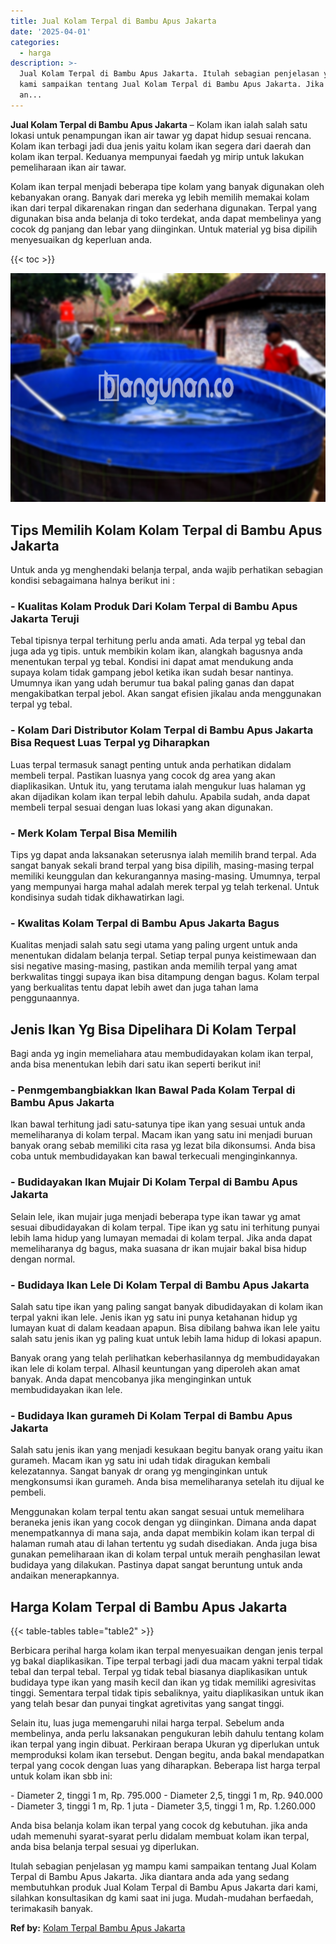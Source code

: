 ```yaml
---
title: Jual Kolam Terpal di Bambu Apus Jakarta
date: '2025-04-01'
categories:
  - harga
description: >-
  Jual Kolam Terpal di Bambu Apus Jakarta. Itulah sebagian penjelasan yg mampu
  kami sampaikan tentang Jual Kolam Terpal di Bambu Apus Jakarta. Jika diantara
  an...
---
```


**Jual Kolam Terpal di Bambu Apus Jakarta** – Kolam ikan ialah salah satu lokasi untuk penampungan ikan air tawar yg dapat hidup sesuai rencana. Kolam ikan terbagi jadi dua jenis yaitu kolam ikan segera dari daerah dan kolam ikan terpal. Keduanya mempunyai faedah yg mirip untuk lakukan pemeliharaan ikan air tawar.

Kolam ikan terpal menjadi beberapa tipe kolam yang banyak digunakan oleh kebanyakan orang. Banyak dari mereka yg lebih memilih memakai kolam ikan dari terpal dikarenakan ringan dan sederhana digunakan. Terpal yang digunakan bisa anda belanja di toko terdekat, anda dapat membelinya yang cocok dg panjang dan lebar yang diinginkan. Untuk material yg bisa dipilih menyesuaikan dg keperluan anda.

{{< toc >}}

![Jual Kolam Terpal di Bambu Apus Jakarta](/images/jual-kolam-terpal-38.png)

## Tips Memilih Kolam Kolam Terpal di Bambu Apus Jakarta

Untuk anda yg menghendaki belanja terpal, anda wajib perhatikan sebagian kondisi sebagaimana halnya berikut ini :

### \- Kualitas Kolam Produk Dari Kolam Terpal di Bambu Apus Jakarta Teruji

Tebal tipisnya terpal terhitung perlu anda amati. Ada terpal yg tebal dan juga ada yg tipis. untuk membikin kolam ikan, alangkah bagusnya anda menentukan terpal yg tebal. Kondisi ini dapat amat mendukung anda supaya kolam tidak gampang jebol ketika ikan sudah besar nantinya. Umumnya ikan yang udah berumur tua bakal paling ganas dan dapat mengakibatkan terpal jebol. Akan sangat efisien jikalau anda menggunakan terpal yg tebal.

### \- Kolam Dari Distributor Kolam Terpal di Bambu Apus Jakarta Bisa Request Luas Terpal yg Diharapkan

Luas terpal termasuk sanagt penting untuk anda perhatikan didalam membeli terpal. Pastikan luasnya yang cocok dg area yang akan diaplikasikan. Untuk itu, yang terutama ialah mengukur luas halaman yg akan dijadikan kolam ikan terpal lebih dahulu. Apabila sudah, anda dapat membeli terpal sesuai dengan luas lokasi yang akan digunakan.

### \- Merk Kolam Terpal Bisa Memilih

Tips yg dapat anda laksanakan seterusnya ialah memilih brand terpal. Ada sangat banyak sekali brand terpal yang bisa dipilih, masing-masing terpal memiliki keunggulan dan kekurangannya masing-masing. Umumnya, terpal yang mempunyai harga mahal adalah merek terpal yg telah terkenal. Untuk kondisinya sudah tidak dikhawatirkan lagi.

### \- Kwalitas Kolam Terpal di Bambu Apus Jakarta Bagus

Kualitas menjadi salah satu segi utama yang paling urgent untuk anda menentukan didalam belanja terpal. Setiap terpal punya keistimewaan dan sisi negative masing-masing, pastikan anda memilih terpal yang amat berkwalitas tinggi supaya ikan bisa ditampung dengan bagus. Kolam terpal yang berkualitas tentu dapat lebih awet dan juga tahan lama penggunaannya.

## Jenis Ikan Yg Bisa Dipelihara Di Kolam Terpal

Bagi anda yg ingin memeliahara atau membudidayakan kolam ikan terpal, anda bisa menentukan lebih dari satu ikan seperti berikut ini!

### \- Penmgembangbiakkan Ikan Bawal Pada Kolam Terpal di Bambu Apus Jakarta

Ikan bawal terhitung jadi satu-satunya tipe ikan yang sesuai untuk anda memeliharanya di kolam terpal. Macam ikan yang satu ini menjadi buruan banyak orang sebab memiliki cita rasa yg lezat bila dikonsumsi. Anda bisa coba untuk membudidayakan kan bawal terkecuali menginginkannya.

### \- Budidayakan Ikan Mujair Di Kolam Terpal di Bambu Apus Jakarta

Selain lele, ikan mujair juga menjadi beberapa type ikan tawar yg amat sesuai dibudidayakan di kolam terpal. Tipe ikan yg satu ini terhitung punyai lebih lama hidup yang lumayan memadai di kolam terpal. Jika anda dapat memeliharanya dg bagus, maka suasana dr ikan mujair bakal bisa hidup dengan normal.

### \- Budidaya Ikan Lele Di Kolam Terpal di Bambu Apus Jakarta

Salah satu tipe ikan yang paling sangat banyak dibudidayakan di kolam ikan terpal yakni ikan lele. Jenis ikan yg satu ini punya ketahanan hidup yg lumayan kuat di dalam keadaan apapun. Bisa dibilang bahwa ikan lele yaitu salah satu jenis ikan yg paling kuat untuk lebih lama hidup di lokasi apapun.

Banyak orang yang telah perlihatkan keberhasilannya dg membudidayakan ikan lele di kolam terpal. Alhasil keuntungan yang diperoleh akan amat banyak. Anda dapat mencobanya jika menginginkan untuk membudidayakan ikan lele.

### \- Budidaya Ikan gurameh Di Kolam Terpal di Bambu Apus Jakarta

Salah satu jenis ikan yang menjadi kesukaan begitu banyak orang yaitu ikan gurameh. Macam ikan yg satu ini udah tidak diragukan kembali kelezatannya. Sangat banyak dr orang yg menginginkan untuk mengkonsumsi ikan gurameh. Anda bisa memeliharanya setelah itu dijual ke pembeli.

Menggunakan kolam terpal tentu akan sangat sesuai untuk memelihara beraneka jenis ikan yang cocok dengan yg diinginkan. Dimana anda dapat menempatkannya di mana saja, anda dapat membikin kolam ikan terpal di halaman rumah atau di lahan tertentu yg sudah disediakan. Anda juga bisa gunakan pemeliharaan ikan di kolam terpal untuk meraih penghasilan lewat budidaya yang dilakukan. Pastinya dapat sangat beruntung untuk anda andaikan menerapkannya.

## Harga Kolam Terpal di Bambu Apus Jakarta

{{< table-tables table="table2" >}}

Berbicara perihal harga kolam ikan terpal menyesuaikan dengan jenis terpal yg bakal diaplikasikan. Tipe terpal terbagi jadi dua macam yakni terpal tidak tebal dan terpal tebal. Terpal yg tidak tebal biasanya diaplikasikan untuk budidaya type ikan yang masih kecil dan ikan yg tidak memiliki agresivitas tinggi. Sementara terpal tidak tipis sebaliknya, yaitu diaplikasikan untuk ikan yang telah besar dan punyai tingkat agretivitas yang sangat tinggi.

Selain itu, luas juga memengaruhi nilai harga terpal. Sebelum anda membelinya, anda perlu laksanakan pengukuran lebih dahulu tentang kolam ikan terpal yang ingin dibuat. Perkiraan berapa Ukuran yg diperlukan untuk memproduksi kolam ikan tersebut. Dengan begitu, anda bakal mendapatkan terpal yang cocok dengan luas yang diharapkan. Beberapa list harga terpal untuk kolam ikan sbb ini:

\- Diameter 2, tinggi 1 m, Rp. 795.000 - Diameter 2,5, tinggi 1 m, Rp. 940.000 - Diameter 3, tinggi 1 m, Rp. 1 juta - Diameter 3,5, tinggi 1 m, Rp. 1.260.000

Anda bisa belanja kolam ikan terpal yang cocok dg kebutuhan. jika anda udah memenuhi syarat-syarat perlu didalam membuat kolam ikan terpal, anda bisa belanja terpal sesuai yg diperlukan.

Itulah sebagian penjelasan yg mampu kami sampaikan tentang Jual Kolam Terpal di Bambu Apus Jakarta. Jika diantara anda ada yang sedang membutuhkan produk Jual Kolam Terpal di Bambu Apus Jakarta dari kami, silahkan konsultasikan dg kami saat ini juga. Mudah-mudahan berfaedah, terimakasih banyak.

**Ref by:** [Kolam Terpal Bambu Apus Jakarta](https://id.wikipedia.org/wiki/Kolam)
